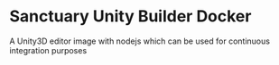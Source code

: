 # Sanctuary Unity Builder Docker

A Unity3D editor image with nodejs which can be used for continuous integration purposes

